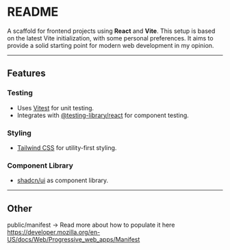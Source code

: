 # README

A scaffold for frontend projects using **React** and **Vite**. This setup is based on the latest Vite initialization, with some personal preferences. It aims to provide a solid starting point for modern web development in my opinion.

---

## Features

### Testing

- Uses [Vitest](https://vitest.dev/) for unit testing.
- Integrates with [@testing-library/react](https://testing-library.com/docs/react-testing-library/intro/) for component testing.

### Styling

- [Tailwind CSS](https://tailwindcss.com/) for utility-first styling.

### Component Library

- [shadcn/ui](https://ui.shadcn.com/) as component library.

---

## Other


public/manifest -> Read more about how to populate it here https://developer.mozilla.org/en-US/docs/Web/Progressive_web_apps/Manifest
